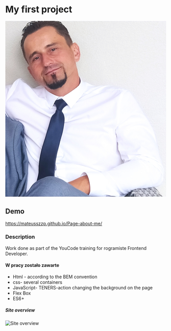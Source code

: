 # My first project

![Mateusz](https://github.com/Mateusszzp/Page-about-me/blob/main/images/Mati.jpg?raw=true)



## Demo
https://mateusszzp.github.io/Page-about-me/


### Description
Work done as part of the YouCode training for rogramiste Frontend Developer.

#### W pracy zostało zawarte
- Html - according to the BEM convention
- css- several containers
- JavaScript- TENERS-action changing the background on the page
- Flex Box
- ES6+
##### Site overview
![Site overview](images/Animation.gif)
